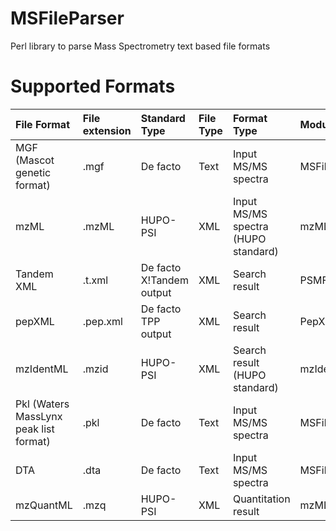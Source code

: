 # MSFileParser
Perl library to parse Mass Spectrometry text based file formats
# Supported Formats
|File Format |File extension|Standard Type |File Type |Format Type |Module|
|:----|:----|:----|:----|:----|:----|
|MGF (Mascot genetic format)|.mgf|De facto|Text| Input MS/MS spectra|MSFileParser.pm|
|mzML|.mzML|HUPO-PSI|XML| Input MS/MS spectra (HUPO standard)|mzMLParser.pm|
|Tandem XML|.t.xml|De facto X!Tandem output|XML| Search result|PSMFileIO.pm|
|pepXML|.pep.xml|De facto TPP output|XML| Search result|PepXMLParser.pm|
|mzIdentML|.mzid|HUPO-PSI|XML| Search result (HUPO standard) |mzIdentMLParser.pm|
|Pkl (Waters MassLynx peak list format)|.pkl|De facto|Text| Input MS/MS spectra|MSFileParser|
|DTA|.dta|De facto|Text| Input MS/MS spectra|MSFileParser|
|mzQuantML|.mzq|HUPO-PSI|XML| Quantitation result|mzMLQuant.pm|
